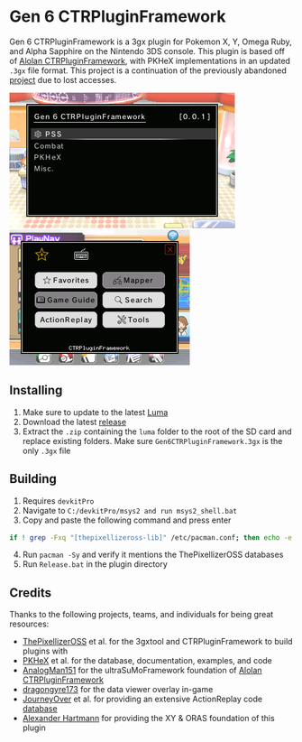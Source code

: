 # Gen 6 CTRPluginFramework

Gen 6 CTRPluginFramework is a 3gx plugin for Pokemon X, Y, Omega Ruby, and Alpha Sapphire on the Nintendo 3DS console. This plugin is based off of [Alolan CTRPluginFramework](https://github.com/biometrix76/alolanctrpluginframework/releases/latest), with PKHeX implementations in an updated `.3gx` file format. This project is a continuation of the previously abandoned [project](https://github.com/semaj14/Multi-PokemonFramework) due to lost accesses.

![Top](https://github.com/biometrix76/Gen6CTRPluginFramework/blob/main/Top.bmp)
![Bottom](https://github.com/biometrix76/Gen6CTRPluginFramework/blob/main/Bottom.bmp)

## Installing

1. Make sure to update to the latest [Luma](https://github.com/LumaTeam/Luma3DS/releases/latest)
2. Download the latest [release](https://github.com/biometrix76/gen6ctrpluginframework/releases/latest)
3. Extract the `.zip` containing the `luma` folder to the root of the SD card and replace existing folders. Make sure `Gen6CTRPluginFramework.3gx` is the only `.3gx` file

## Building

1. Requires `devkitPro`
2. Navigate to `C:/devkitPro/msys2 and run msys2_shell.bat`
3. Copy and paste the following command and press enter
```sh
if ! grep -Fxq "[thepixellizeross-lib]" /etc/pacman.conf; then echo -e "\n[thepixellizeross-lib]\nServer = https://thepixellizeross.gitlab.io/packages/any\nSigLevel = Optional" | tee -a /etc/pacman.conf > /dev/null; fi; if ! grep -Fxq "[thepixellizeross-win]" /etc/pacman.conf; then echo -e "\n[thepixellizeross-win]\nServer = https://thepixellizeross.gitlab.io/packages/x86_64/win\nSigLevel = Optional" | tee -a /etc/pacman.conf > /dev/null; fi
```
4. Run `pacman -Sy` and verify it mentions the ThePixellizerOSS databases
5. Run `Release.bat` in the plugin directory

## Credits

Thanks to the following projects, teams, and individuals for being great resources:

- [ThePixellizerOSS](https://gitlab.com/thepixellizeross) et al. for the 3gxtool and CTRPluginFramework to build plugins with
- [PKHeX](https://github.com/kwsch/PKHeX/) et al. for the database, documentation, examples, and code
- [AnalogMan151](https://github.com/AnalogMan151) for the ultraSuMoFramework foundation of [Alolan CTRPluginFramework](https://github.com/biometrix76/alolanctrpluginframework/releases/latest)
- [dragongyre173](https://github.com/dragonfyre173) for the data viewer overlay in-game
- [JourneyOver](https://github.com/JourneyOver) et al. for providing an extensive ActionReplay code [database](https://github.com/JourneyOver/CTRPF-AR-CHEAT-CODES)
- [Alexander Hartmann](https://github.com/Hartie95) for providing the XY & ORAS foundation of this plugin
